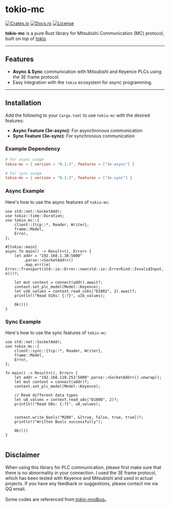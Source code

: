 # tokio-mc

[![Crates.io](https://img.shields.io/crates/v/tokio-mc.svg)](https://crates.io/crates/tokio-mc)
[![Docs.rs](https://docs.rs/tokio-mc/badge.svg)](https://docs.rs/tokio-mc)
[![License](https://img.shields.io/badge/license-MIT-blue.svg)](LICENSE)

**tokio-mc** is a pure Rust library for Mitsubishi Communication (MC) protocol, built on top of [tokio](https://tokio.rs/).  

---

## Features

- **Async & Sync** communication with Mitsubishi and Keyence PLCs using the 3E frame protocol.  
- Easy integration with the `tokio` ecosystem for async programming.  


---

## Installation

Add the following to your `Cargo.toml` to use `tokio-mc` with the desired features:  

- **Async Feature (3e-async)**: For asynchronous communication  
- **Sync Feature (3e-sync)**: For synchronous communication  

### Example Dependency

```toml
# For async usage
tokio-mc = { version = "0.1.3", features = ["3e-async"] }

# For sync usage
tokio-mc = { version = "0.1.3", features = ["3e-sync"] }
```


### Async Example

Here's how to use the async features of `tokio-mc`:  

```rust,no_run
use std::net::SocketAddr;
use tokio::time::Duration;
use tokio_mc::{
    client::{tcp::*, Reader, Writer},
    frame::Model,
    Error,
};

#[tokio::main]
async fn main() -> Result<(), Error> {
    let addr = "192.168.1.30:5000"
        .parse::<SocketAddr>()
        .map_err(|e| Error::Transport(std::io::Error::new(std::io::ErrorKind::InvalidInput, e)))?;

    let mut context = connect(addr).await?;
    context.set_plc_model(Model::Keyence);
    let u16_values = context.read_u16s("D1002", 2).await?;
    println!("Read U16s: {:?}", u16_values);
    
    Ok(())
}

```


### Sync Example

Here's how to use the sync features of `tokio-mc`:  

```rust,no_run
use std::net::SocketAddr;
use tokio_mc::{
    client::sync::{tcp::*, Reader, Writer},
    frame::Model,
    Error,
};

fn main() -> Result<(), Error> {
    let addr = "192.168.110.252:5000".parse::<SocketAddr>().unwrap();
    let mut context = connect(addr)?;
    context.set_plc_model(Model::Keyence);

    // Read different data types
    let u8_values = context.read_u8s("D1000", 2)?;
    println!("Read U8s: {:?}", u8_values);


    context.write_bools("M200", &[true, false, true, true])?;
    println!("Written Bools successfully");

    Ok(())
}


```


## Disclaimer

When using this library for PLC communication, please first make sure that there is no abnormality in your connection. I used the 3E frame protocol, which has been tested with Keyence and Mitsubishi and used in actual projects. If you have any feedback or suggestions, please contact me via QQ email.

Some codes are referenced from[ tokio-modbus](https://github.com/slowtec/tokio-modbus)。

